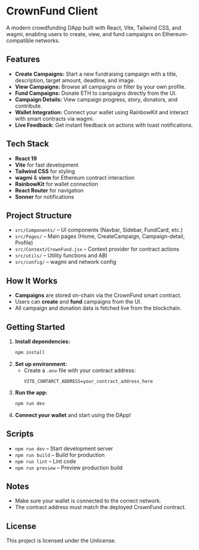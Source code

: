 # CrownFund Client

A modern crowdfunding DApp built with React, Vite, Tailwind CSS, and wagmi, enabling users to create, view, and fund campaigns on Ethereum-compatible networks.

## Features

- **Create Campaigns:** Start a new fundraising campaign with a title, description, target amount, deadline, and image.
- **View Campaigns:** Browse all campaigns or filter by your own profile.
- **Fund Campaigns:** Donate ETH to campaigns directly from the UI.
- **Campaign Details:** View campaign progress, story, donators, and contribute.
- **Wallet Integration:** Connect your wallet using RainbowKit and interact with smart contracts via wagmi.
- **Live Feedback:** Get instant feedback on actions with toast notifications.

## Tech Stack

- **React 19**
- **Vite** for fast development
- **Tailwind CSS** for styling
- **wagmi** & **viem** for Ethereum contract interaction
- **RainbowKit** for wallet connection
- **React Router** for navigation
- **Sonner** for notifications

## Project Structure

- `src/Components/` – UI components (Navbar, Sidebar, FundCard, etc.)
- `src/Pages/` – Main pages (Home, CreateCampaign, Campaign-detail, Profile)
- `src/Context/CrownFund.jsx` – Context provider for contract actions
- `src/utils/` – Utility functions and ABI
- `src/config/` – wagmi and network config

## How It Works

- **Campaigns** are stored on-chain via the CrownFund smart contract.
- Users can **create** and **fund** campaigns from the UI.
- All campaign and donation data is fetched live from the blockchain.

## Getting Started

1. **Install dependencies:**
   ```bash
   npm install
   ```
2. **Set up environment:**
   - Create a `.env` file with your contract address:
     ```env
     VITE_CONTARCT_ADDRESS=your_contract_address_here
     ```
3. **Run the app:**
   ```bash
   npm run dev
   ```
4. **Connect your wallet** and start using the DApp!

## Scripts

- `npm run dev` – Start development server
- `npm run build` – Build for production
- `npm run lint` – Lint code
- `npm run preview` – Preview production build

## Notes

- Make sure your wallet is connected to the correct network.
- The contract address must match the deployed CrownFund contract.

## License

This project is licensed under the Unlicense.
